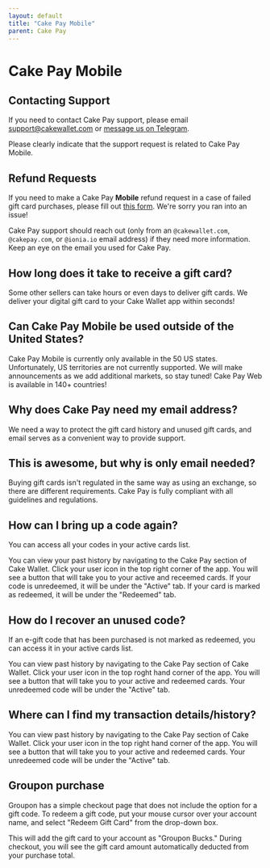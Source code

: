 ```yaml
---
layout: default
title: "Cake Pay Mobile"
parent: Cake Pay
---
```


# Cake Pay Mobile

## Contacting Support

If you need to contact Cake Pay support, please email [support@cakewallet.com](mailto:support@cakepay.com) or [message us on Telegram](https://t.me/cakewallet_bot).

Please clearly indicate that the support request is related to Cake Pay Mobile.

## Refund Requests

If you need to make a Cake Pay **Mobile** refund request in a case of failed gift card purchases, please fill out [this form](https://airtable.com/shrEMzr13L2Br8sBn). We're sorry you ran into an issue!

Cake Pay support should reach out (only from an `@cakewallet.com`, `@cakepay.com`, or `@ionia.io` email address) if they need more information. Keep an eye on the email you used for Cake Pay.

## How long does it take to receive a gift card?

Some other sellers can take hours or even days to deliver gift cards. We deliver your digital gift card to your Cake Wallet app within seconds!

## Can Cake Pay Mobile be used outside of the United States?

Cake Pay Mobile is currently only available in the 50 US states. Unfortunately, US territories are not currently supported. We will make announcements as we add additional markets, so stay tuned! Cake Pay Web is available in 140+ countries!

## Why does Cake Pay need my email address?

We need a way to protect the gift card history and unused gift cards, and email serves as a convenient way to provide support.

## This is awesome, but why is only email needed?

Buying gift cards isn't regulated in the same way as using an exchange, so there are different requirements. Cake Pay is fully compliant with all guidelines and regulations.

## How can I bring up a code again?

You can access all your codes in your active cards list.

You can view your past history by navigating to the Cake Pay section of Cake Wallet. Click your user icon in the top right corner of the app. You will see a button that will take you to your active and receemed cards. If your code is unredeemed, it will be under the "Active" tab. If your card is marked as redeemed, it will be under the "Redeemed" tab.

## How do I recover an unused code?

If an e-gift code that has been purchased is not marked as redeemed, you can access it in your active cards list.

You can view past history by navigating to the Cake Pay section of Cake Wallet. Click your user icon in the top roght hand corner of the app. You will see a button that will take you to your active and redeemed cards. Your unredeemed code will be under the "Active" tab.

## Where can I find my transaction details/history?

You can view past history by navigating to the Cake Pay section of Cake Wallet. Click your user icon in the top right hand corner of the app. You will see a button that will take you to your active and redeemed cards. Your unredeemed code will be under the "Active" tab.

## Groupon purchase

Groupon has a simple checkout page that does not include the option for a gift code. To redeem a gift code, put your mouse cursor over your account name, and select "Redeem Gift Card" from the drop-down box.

This will add the gift card to your account as "Groupon Bucks." During checkout, you will see the gift card amount automatically deducted from your purchase total.
